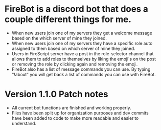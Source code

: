 # FireBot is a discord bot that does a couple different things for me.
- When new users join one of my servers they get a welcome message based on the which server of mine they joined.
- When new users join one of my servers they have a specific role auto assigned to them based on which server of mine they joined.
- Users in FireScript server have a post in the role-selector channel that allows them to add roles to themselves by liking the emoji's on the post or removing the role by clicking again and removing the emoji.
- FireBot also has a list of message commands you can use. By typing "!about" you will get back a list of commands you can use with FireBot.

# Version 1.1.0 Patch notes
- All current bot functions are finished and working properly.
- Files have been split up for organization purposes and dev commits have been added to code to make more readable and easier to understand.